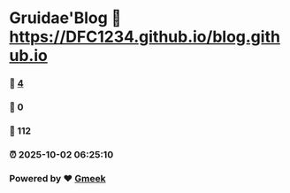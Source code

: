 # Gruidae'Blog :link: https://DFC1234.github.io/blog.github.io 
### :page_facing_up: [4](https://DFC1234.github.io/blog.github.io/tag.html) 
### :speech_balloon: 0 
### :hibiscus: 112 
### :alarm_clock: 2025-10-02 06:25:10 
### Powered by :heart: [Gmeek](https://github.com/Meekdai/Gmeek)
